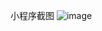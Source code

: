 小程序截图
![image](https://github.com/hanxue10180/shangcheng/tree/master/assets/imgs/screenshot/Screenshot_2017-12-20-10-50-06.jpg)

